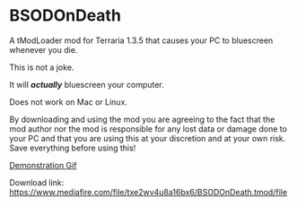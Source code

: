 # BSODOnDeath
A tModLoader mod for Terraria 1.3.5 that causes your PC to bluescreen whenever you die.

This is not a joke.

It will ***actually*** bluescreen your computer.

Does not work on Mac or Linux.

By downloading and using the mod you are agreeing to the fact that the mod author nor the mod is responsible for any lost data or damage done to your PC and that you are using this at your discretion and at your own risk. Save everything before using this!

[Demonstration Gif](https://gfycat.com/understatedvaguegreatwhiteshark)

Download link: https://www.mediafire.com/file/txe2wv4u8a16bx6/BSODOnDeath.tmod/file
